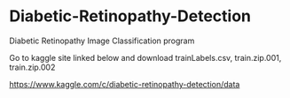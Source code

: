 # Diabetic-Retinopathy-Detection

Diabetic Retinopathy Image Classification program

Go to kaggle site linked below and download trainLabels.csv, train.zip.001, train.zip.002

https://www.kaggle.com/c/diabetic-retinopathy-detection/data
